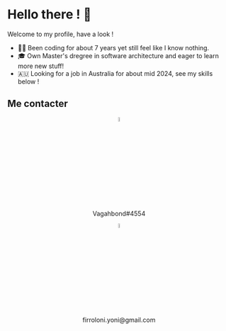 # Hello there ! 🐌

Welcome to my profile, have a look ! 
* 🧙‍♂️ Been coding for about 7 years yet still feel like I know nothing.
* 🎓 Own Master's dregree in software architecture and eager to learn more new stuff!
* 🇦🇺 Looking for a job in Australia for about mid 2024, see my skills below ! 

## Me contacter

<div align="center">
<p align="center">

<img title="Discord" href="https://discord.gg/TS6w3TYZRM" src="https://logodownload.org/wp-content/uploads/2017/11/discord-logo-1-1.png" width="5%"/>

</p>
<p align="center">
Vagahbond#4554
</p>

<p align="center">

<img title="Mail Me" href="mailto:firroloni.yoni@gmail.com" src="https://img.icons8.com/fluent/48/000000/gmail.png" width="5%"/>

</p>
<p align="center">
firroloni.yoni@gmail.com
</p>
</div>

